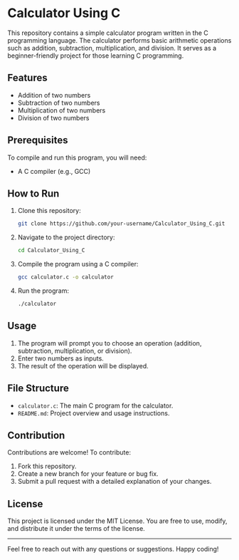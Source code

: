 # Calculator Using C

This repository contains a simple calculator program written in the C programming language. The calculator performs basic arithmetic operations such as addition, subtraction, multiplication, and division. It serves as a beginner-friendly project for those learning C programming.

## Features
- Addition of two numbers
- Subtraction of two numbers
- Multiplication of two numbers
- Division of two numbers

## Prerequisites
To compile and run this program, you will need:
- A C compiler (e.g., GCC)

## How to Run
1. Clone this repository:
   ```bash
   git clone https://github.com/your-username/Calculator_Using_C.git
   ```
2. Navigate to the project directory:
   ```bash
   cd Calculator_Using_C
   ```
3. Compile the program using a C compiler:
   ```bash
   gcc calculator.c -o calculator
   ```
4. Run the program:
   ```bash
   ./calculator
   ```

## Usage
1. The program will prompt you to choose an operation (addition, subtraction, multiplication, or division).
2. Enter two numbers as inputs.
3. The result of the operation will be displayed.

## File Structure
- `calculator.c`: The main C program for the calculator.
- `README.md`: Project overview and usage instructions.

## Contribution
Contributions are welcome! To contribute:
1. Fork this repository.
2. Create a new branch for your feature or bug fix.
3. Submit a pull request with a detailed explanation of your changes.

## License
This project is licensed under the MIT License. You are free to use, modify, and distribute it under the terms of the license.

---

Feel free to reach out with any questions or suggestions. Happy coding!
